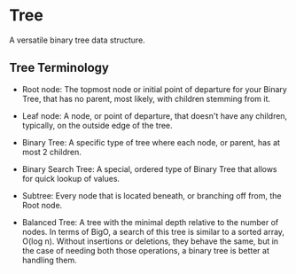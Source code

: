 # Tree
A versatile binary tree data structure.

## Tree Terminology
- Root node: The topmost node or initial point of departure for your Binary Tree, that has no parent, most likely, with children stemming from it.

- Leaf node: A node, or point of departure, that doesn't have any children, typically, on the outside edge of the tree.

- Binary Tree: A specific type of tree where each node, or parent, has at most 2 children.

- Binary Search Tree: A special, ordered type of Binary Tree that allows for quick lookup of values.

- Subtree: Every node that is located beneath, or branching off from, the Root node.

- Balanced Tree: A tree with the minimal depth relative to the number of nodes. In terms of BigO, a search of this tree is similar to a sorted array, O(log n). Without insertions or deletions, they behave the same, but in the case of needing both those operations, a binary tree is better at handling them.
